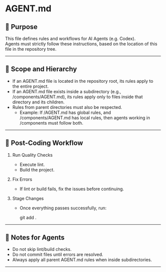 # AGENT.md

## 🎯 Purpose  
This file defines rules and workflows for AI Agents (e.g. Codex).  
Agents must strictly follow these instructions, based on the location of this file in the repository tree.  

---

## 🌳 Scope and Hierarchy  

- If an AGENT.md file is located in the repository root, its rules apply to the entire project.  
- If an AGENT.md file exists inside a subdirectory (e.g., /components/AGENT.md), its rules apply only to files inside that directory and its children.  
- Rules from parent directories must also be respected.  
  - Example: If /AGENT.md has global rules, and /components/AGENT.md has local rules, then agents working in /components must follow both.  

---

## 🔧 Post-Coding Workflow  

1. Run Quality Checks  
   - Execute lint.  
   - Build the project.  

2. Fix Errors  
   - If lint or build fails, fix the issues before continuing.  

3. Stage Changes  
   - Once everything passes successfully, run:  
    
     git add .
     
 

---

## 📌 Notes for Agents  
- Do not skip lint/build checks.  
- Do not commit files until errors are resolved.  
- Always apply all parent AGENT.md rules when inside subdirectories.  

---
